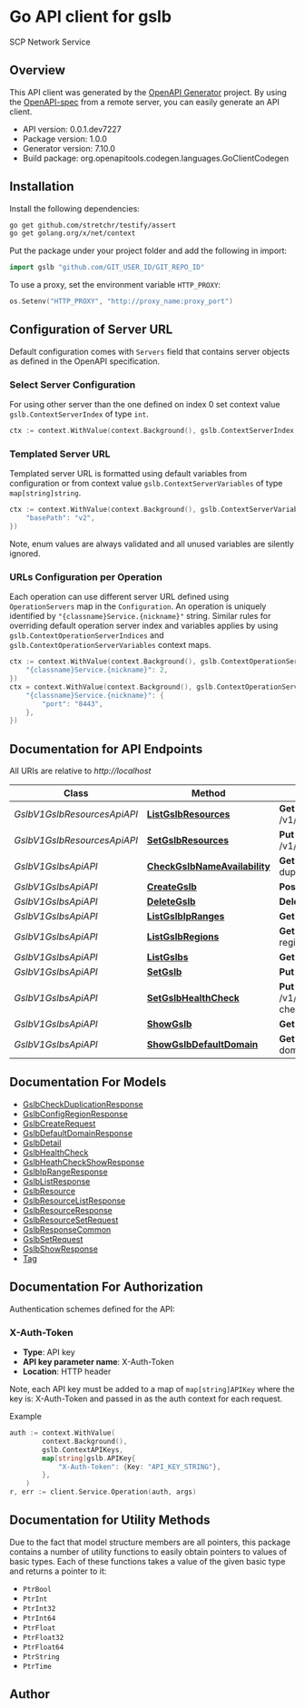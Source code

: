 # Go API client for gslb

SCP Network Service

## Overview
This API client was generated by the [OpenAPI Generator](https://openapi-generator.tech) project.  By using the [OpenAPI-spec](https://www.openapis.org/) from a remote server, you can easily generate an API client.

- API version: 0.0.1.dev7227
- Package version: 1.0.0
- Generator version: 7.10.0
- Build package: org.openapitools.codegen.languages.GoClientCodegen

## Installation

Install the following dependencies:

```sh
go get github.com/stretchr/testify/assert
go get golang.org/x/net/context
```

Put the package under your project folder and add the following in import:

```go
import gslb "github.com/GIT_USER_ID/GIT_REPO_ID"
```

To use a proxy, set the environment variable `HTTP_PROXY`:

```go
os.Setenv("HTTP_PROXY", "http://proxy_name:proxy_port")
```

## Configuration of Server URL

Default configuration comes with `Servers` field that contains server objects as defined in the OpenAPI specification.

### Select Server Configuration

For using other server than the one defined on index 0 set context value `gslb.ContextServerIndex` of type `int`.

```go
ctx := context.WithValue(context.Background(), gslb.ContextServerIndex, 1)
```

### Templated Server URL

Templated server URL is formatted using default variables from configuration or from context value `gslb.ContextServerVariables` of type `map[string]string`.

```go
ctx := context.WithValue(context.Background(), gslb.ContextServerVariables, map[string]string{
	"basePath": "v2",
})
```

Note, enum values are always validated and all unused variables are silently ignored.

### URLs Configuration per Operation

Each operation can use different server URL defined using `OperationServers` map in the `Configuration`.
An operation is uniquely identified by `"{classname}Service.{nickname}"` string.
Similar rules for overriding default operation server index and variables applies by using `gslb.ContextOperationServerIndices` and `gslb.ContextOperationServerVariables` context maps.

```go
ctx := context.WithValue(context.Background(), gslb.ContextOperationServerIndices, map[string]int{
	"{classname}Service.{nickname}": 2,
})
ctx = context.WithValue(context.Background(), gslb.ContextOperationServerVariables, map[string]map[string]string{
	"{classname}Service.{nickname}": {
		"port": "8443",
	},
})
```

## Documentation for API Endpoints

All URIs are relative to *http://localhost*

Class | Method | HTTP request | Description
------------ | ------------- | ------------- | -------------
*GslbV1GslbResourcesApiAPI* | [**ListGslbResources**](docs/GslbV1GslbResourcesApiAPI.md#listgslbresources) | **Get** /v1/gslbs/{gslb_id}/resources | ListGslbResources
*GslbV1GslbResourcesApiAPI* | [**SetGslbResources**](docs/GslbV1GslbResourcesApiAPI.md#setgslbresources) | **Put** /v1/gslbs/{gslb_id}/resources | SetGslbResources
*GslbV1GslbsApiAPI* | [**CheckGslbNameAvailability**](docs/GslbV1GslbsApiAPI.md#checkgslbnameavailability) | **Get** /v1/gslbs/check-duplication | CheckGslbNameAvailability
*GslbV1GslbsApiAPI* | [**CreateGslb**](docs/GslbV1GslbsApiAPI.md#creategslb) | **Post** /v1/gslbs | CreateGslb
*GslbV1GslbsApiAPI* | [**DeleteGslb**](docs/GslbV1GslbsApiAPI.md#deletegslb) | **Delete** /v1/gslbs/{gslb_id} | DeleteGslb
*GslbV1GslbsApiAPI* | [**ListGslbIpRanges**](docs/GslbV1GslbsApiAPI.md#listgslbipranges) | **Get** /v1/gslbs/ip-ranges | ListGslbIpRanges
*GslbV1GslbsApiAPI* | [**ListGslbRegions**](docs/GslbV1GslbsApiAPI.md#listgslbregions) | **Get** /v1/gslbs/available-regions | ListGslbRegions
*GslbV1GslbsApiAPI* | [**ListGslbs**](docs/GslbV1GslbsApiAPI.md#listgslbs) | **Get** /v1/gslbs | ListGslbs
*GslbV1GslbsApiAPI* | [**SetGslb**](docs/GslbV1GslbsApiAPI.md#setgslb) | **Put** /v1/gslbs/{gslb_id} | SetGslb
*GslbV1GslbsApiAPI* | [**SetGslbHealthCheck**](docs/GslbV1GslbsApiAPI.md#setgslbhealthcheck) | **Put** /v1/gslbs/{gslb_id}/health-check | SetGslbHealthCheck
*GslbV1GslbsApiAPI* | [**ShowGslb**](docs/GslbV1GslbsApiAPI.md#showgslb) | **Get** /v1/gslbs/{gslb_id} | ShowGslb
*GslbV1GslbsApiAPI* | [**ShowGslbDefaultDomain**](docs/GslbV1GslbsApiAPI.md#showgslbdefaultdomain) | **Get** /v1/gslbs/default-domain | ShowGslbDefaultDomain


## Documentation For Models

 - [GslbCheckDuplicationResponse](docs/GslbCheckDuplicationResponse.md)
 - [GslbConfigRegionResponse](docs/GslbConfigRegionResponse.md)
 - [GslbCreateRequest](docs/GslbCreateRequest.md)
 - [GslbDefaultDomainResponse](docs/GslbDefaultDomainResponse.md)
 - [GslbDetail](docs/GslbDetail.md)
 - [GslbHealthCheck](docs/GslbHealthCheck.md)
 - [GslbHeathCheckShowResponse](docs/GslbHeathCheckShowResponse.md)
 - [GslbIpRangeResponse](docs/GslbIpRangeResponse.md)
 - [GslbListResponse](docs/GslbListResponse.md)
 - [GslbResource](docs/GslbResource.md)
 - [GslbResourceListResponse](docs/GslbResourceListResponse.md)
 - [GslbResourceResponse](docs/GslbResourceResponse.md)
 - [GslbResourceSetRequest](docs/GslbResourceSetRequest.md)
 - [GslbResponseCommon](docs/GslbResponseCommon.md)
 - [GslbSetRequest](docs/GslbSetRequest.md)
 - [GslbShowResponse](docs/GslbShowResponse.md)
 - [Tag](docs/Tag.md)


## Documentation For Authorization


Authentication schemes defined for the API:
### X-Auth-Token

- **Type**: API key
- **API key parameter name**: X-Auth-Token
- **Location**: HTTP header

Note, each API key must be added to a map of `map[string]APIKey` where the key is: X-Auth-Token and passed in as the auth context for each request.

Example

```go
auth := context.WithValue(
		context.Background(),
		gslb.ContextAPIKeys,
		map[string]gslb.APIKey{
			"X-Auth-Token": {Key: "API_KEY_STRING"},
		},
	)
r, err := client.Service.Operation(auth, args)
```


## Documentation for Utility Methods

Due to the fact that model structure members are all pointers, this package contains
a number of utility functions to easily obtain pointers to values of basic types.
Each of these functions takes a value of the given basic type and returns a pointer to it:

* `PtrBool`
* `PtrInt`
* `PtrInt32`
* `PtrInt64`
* `PtrFloat`
* `PtrFloat32`
* `PtrFloat64`
* `PtrString`
* `PtrTime`

## Author



